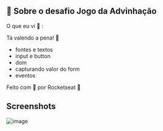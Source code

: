 
## 📝 Sobre o desafio Jogo da Advinhação

O que eu vi 👀 :

Tá valendo a pena! 💙

- fontes e textos
- input e button
- dom
- capturando valor do form
- eventos




Feito com 💙 por Rocketseat 🚀


## Screenshots

![image](https://github.com/user-attachments/assets/0c4a7503-577f-43d0-bbfe-3dc91ca3b962)


